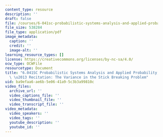```yaml
---
content_type: resource
description: ''
draft: false
file: /courses/6-041sc-probabilistic-systems-analysis-and-applied-probability-fall-2013/ba9efaa6ae6b5e0641a95c3b3a99810c_MIT6_041SCF13_The_Variance_in_the_Stick_Breaking_Problem_300k.pdf
file_size: 538284
file_type: application/pdf
image_metadata:
  caption: ''
  credit: ''
  image-alt: ''
learning_resource_types: []
license: https://creativecommons.org/licenses/by-nc-sa/4.0/
ocw_type: OCWFile
resourcetype: Document
title: "6.041SC Probabilistic Systems Analysis and Applied Probability, Fall 2013Transcript\
  \ \u2013 Recitation: The Variance in the Stick Breaking Problem"
uid: ba9efaa6-ae6b-5e06-41a9-5c3b3a99810c
video_files:
  archive_url: ''
  video_captions_file: ''
  video_thumbnail_file: ''
  video_transcript_file: ''
video_metadata:
  video_speakers: ''
  video_tags: ''
  youtube_description: ''
  youtube_id: ''
---
```

